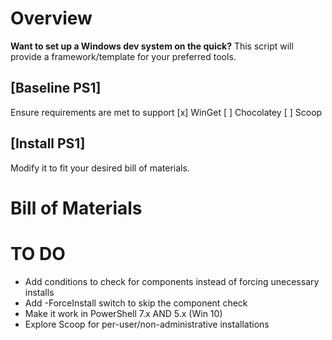 # Overview
**Want to set up a Windows dev system on the quick?**
This script will provide a framework/template for your preferred tools.

## [Baseline PS1]
Ensure requirements are met to support
[x] WinGet
[ ] Chocolatey
[ ] Scoop

## [Install PS1]
Modify it to fit your desired bill of materials.

# Bill of Materials



# TO DO
- Add conditions to check for components instead of forcing unecessary installs
- Add -ForceInstall switch to skip the component check
- Make it work in PowerShell 7.x AND 5.x (Win 10)
- Explore Scoop for per-user/non-administrative installations
